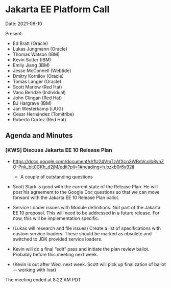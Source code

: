 # Jakarta EE Platform Call

Date: 2021-08-10

Present:
- Ed Bratt (Oracle)
- Lukas Jungmann (Oracle)
- Thomas Watson (IBM)
- Kevin Sutter (IBM)
- Emily Jiang (IBM)
- Jesse McConnell (Webtide)
- Dmitry Kornilov (Oracle)
- Tomas Langer (Oracle)
- Scott Marlow (Red Hat)
- Vano Beridze (Individual)
- John Clingan (Red Hat)
- BJ Hargrave (IBM)
- Jan Westerkamp (iJUG)
- Cesar Hernández (Tomitribe)
- Roberto Cortez (Red Hat)

## Agenda and Minutes

### [KWS] Discuss Jakarta EE 10 Release Plan

* https://docs.google.com/document/d/1U24VmTzAfXcn3WBnVcolb8vhZO-Pnk_bit0CKh_d2jM/edit?pli=1#heading=h.bzkb0r6v92il 
  * A couple of outstanding questions

* Scott Stark is good with the current state of the Release Plan.  He will post his agreement to the Google Doc questions so that we can move forward with the Jakarta EE 10 Release Plan ballot.

* Service Loader issues with Module definitions.  Not part of the Jakarta EE 10 proposal.  This will need to be addressed in a future release.  For now, this will be implementation specific.

* (Lukas will research and file issues) Create a list of specifications with custom service loaders. These should be marked as obsolete and switched to JDK provided service loaders.

* Kevin will do a final “edit” pass and initiate the plan review ballot. Probably before this meeting next week.
* (Kevin is out after Wed. next week. Scott will pick up finalization of ballot -- working with Ivar)

The meeting ended at 8:22 AM PDT
